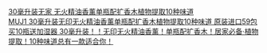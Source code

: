   
[30毫升装无家 无火精油香薰单瓶配扩香木植物提取10种味道](http://www.dianyue.me/archives/891/8bwk8727s5h4chjb/)  
[MUJ1 30毫升装无印无火精油香薰单瓶配扩香木植物提取10种味道 原装进口59包](http://www.dianyue.me/archives/854/0hy0mh7gatrqbmvz/)  
[买10瓶送加湿器 30毫升装！！无印无火精油香薰！单瓶配扩香木！居家必备·植物提取！10种味道总有一款适合你！](http://www.dianyue.me/archives/512/kxgk5a1lhksjtcxm/)